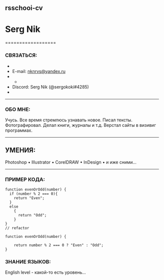## rsschooi-cv

# Serg Nik
==================

### СВЯЗАТЬСЯ:
*
* E-mail: nknrvs@yandex.ru
* *
* Discord: Serg Nik (@sergokoki#4285)
* 
******************
### ОБО МНЕ:

Учусь. Все время стремлюсь узнавать новое.
Писал тексты. Фотографировал. Делал книги, журналы и т.д.
Верстал сайты в визивиг программах.

******************
## УМЕНИЯ:

Photoshop • Illustrator • CorelDRAW • InDesign • и иже сними...

******************
### ПРИМЕР КОДА:
```
function evenOrOdd(number) {
  if (number % 2 === 0){
    return "Even";
  }
  else 
    {
      return "Odd";
    }
}
// refactor

function evenOrOdd(number) {

    return number % 2 === 0 ? "Even" : "Odd";
}

```

### ЗНАНИЕ ЯЗЫКОВ:
English level - какой-то есть уровень...

